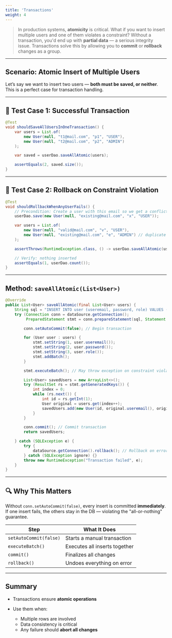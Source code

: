 ```yaml
---
title: 'Transactions'
weight: 4
--- 
```


> In production systems, **atomicity** is critical. What if you want to insert multiple users and one of them violates a constraint? Without a transaction, you'd end up with **partial data** — a serious integrity issue. Transactions solve this by allowing you to **commit** or **rollback** changes as a group.

---

## Scenario: Atomic Insert of Multiple Users

Let’s say we want to insert two users — **both must be saved, or neither**. This is a perfect case for transaction handling.

---

## 🧪 Test Case 1: Successful Transaction

```java
@Test
void shouldSaveAllUsersInOneTransaction() {
    var users = List.of(
        new User(null, "t1@mail.com", "p1", "USER"),
        new User(null, "t2@mail.com", "p2", "ADMIN")
    );

    var saved = userDao.saveAllAtomic(users);

    assertEquals(2, saved.size());
}
```

---

## 🧪 Test Case 2: Rollback on Constraint Violation

```java
@Test
void shouldRollbackWhenAnyUserFails() {
    // Precondition: Create a user with this email so we get a conflict
    userDao.save(new User(null, "existing@mail.com", "x", "USER"));

    var users = List.of(
        new User(null, "valid@mail.com", "v", "USER"),
        new User(null, "existing@mail.com", "e", "ADMIN") // duplicate
    );

    assertThrows(RuntimeException.class, () -> userDao.saveAllAtomic(users));

    // Verify: nothing inserted
    assertEquals(1, userDao.count());
}
```

---

## Method: `saveAllAtomic(List<User>)`

```java
@Override
public List<User> saveAllAtomic(final List<User> users) {
    String sql = "INSERT INTO user (useremail, password, role) VALUES (?, ?, ?)";
    try (Connection conn = dataSource.getConnection();
         PreparedStatement stmt = conn.prepareStatement(sql, Statement.RETURN_GENERATED_KEYS)) {

        conn.setAutoCommit(false); // Begin transaction

        for (User user : users) {
            stmt.setString(1, user.useremail());
            stmt.setString(2, user.password());
            stmt.setString(3, user.role());
            stmt.addBatch();
        }

        stmt.executeBatch(); // May throw exception on constraint violation

        List<User> savedUsers = new ArrayList<>();
        try (ResultSet rs = stmt.getGeneratedKeys()) {
            int index = 0;
            while (rs.next()) {
                int id = rs.getInt(1);
                User original = users.get(index++);
                savedUsers.add(new User(id, original.useremail(), original.password(), original.role()));
            }
        }

        conn.commit(); // Commit transaction
        return savedUsers;

    } catch (SQLException e) {
        try {
            dataSource.getConnection().rollback(); // Rollback on error
        } catch (SQLException ignore) {}
        throw new RuntimeException("Transaction failed", e);
    }
}
```

---

## 🔍 Why This Matters

Without `conn.setAutoCommit(false)`, every insert is committed **immediately**. If one insert fails, the others stay in the DB — violating the "all-or-nothing" guarantee.

| Step                   | What It Does                  |
| ---------------------- | ----------------------------- |
| `setAutoCommit(false)` | Starts a manual transaction   |
| `executeBatch()`       | Executes all inserts together |
| `commit()`             | Finalizes all changes         |
| `rollback()`           | Undoes everything on error    |

---

## Summary

* Transactions ensure **atomic operations**
* Use them when:

  * Multiple rows are involved
  * Data consistency is critical
  * Any failure should **abort all changes**



